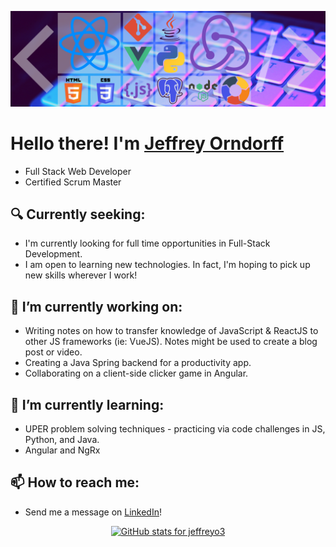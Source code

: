 ![Jeffreyo3 Banner](/assets/jeffreyo3_banner.png)
# Hello there! I'm [Jeffrey Orndorff](https://www.linkedin.com/in/jeffrey-orndorff/)
 * Full Stack Web Developer
 * Certified Scrum Master

## 🔍 Currently seeking:

*   I'm currently looking for full time opportunities in Full-Stack Development.
*   I am open to learning new technologies. In fact, I'm hoping to pick up new skills wherever I work!

## 🔭 I’m currently working on:

*   Writing notes on how to transfer knowledge of JavaScript & ReactJS to other JS frameworks (ie: VueJS). Notes might be used to create a blog post or video.
*   Creating a Java Spring backend for a productivity app.
*   Collaborating on a client-side clicker game in Angular.

## 🌱 I’m currently learning:

*   UPER problem solving techniques - practicing via code challenges in JS, Python, and Java.
*   Angular and NgRx

## 📫 How to reach me:

*   Send me a message on [LinkedIn](https://www.linkedin.com/in/jeffrey-orndorff/)!

<p align="center"> <a href="https://github.com/anuraghazra/github-readme-stats">
<img src="https://github-readme-stats.vercel.app/api?username=jeffreyo3&theme=nightowl&show_icons=true&hide=issues" alt="GitHub stats for jeffreyo3"/>
</a></p>


<!--
**Jeffreyo3/jeffreyo3** is a ✨ _special_ ✨ repository because its `README.md` (this file) appears on your GitHub profile.
[![Top Langs](https://github-readme-stats.vercel.app/api/top-langs/?username=jeffreyo3&layout=compact&theme=nightowl)](https://github.com/jeffreyo3/github-readme-stats)</br>


Here are some ideas to get you started:

- 🔭 I’m currently working on ...
- 🌱 I’m currently learning ...
- 👯 I’m looking to collaborate on ...
- 🤔 I’m looking for help with ...
- 💬 Ask me about ...
- 📫 How to reach me: ...
- 😄 Pronouns: ...
- ⚡ Fun fact: ...
-->
